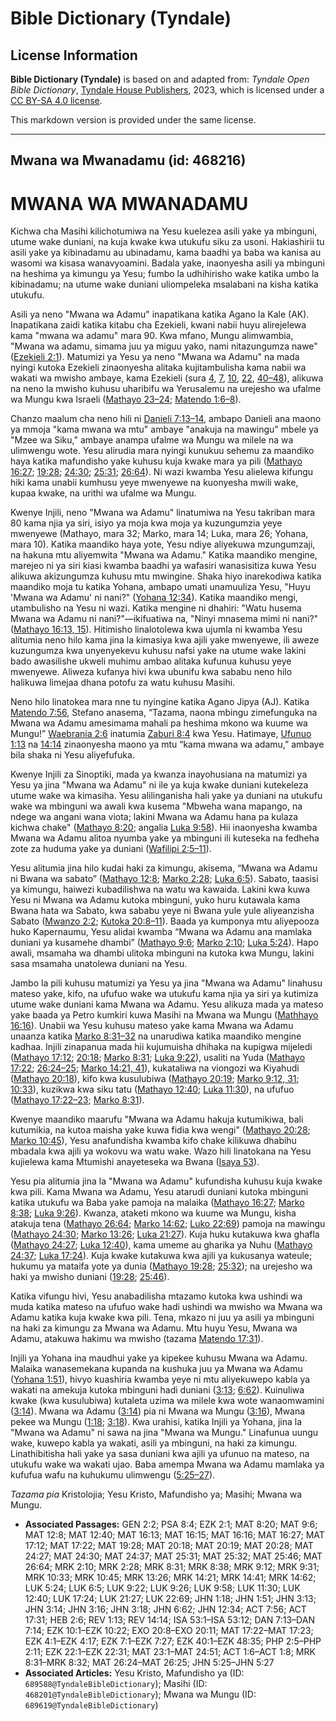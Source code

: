 # Bible Dictionary (Tyndale)

## License Information

**Bible Dictionary (Tyndale)** is based on and adapted from: _Tyndale Open Bible Dictionary_, [Tyndale House Publishers](https://tyndaleopenresources.com/), 2023, which is licensed under a [CC BY-SA 4.0 license](https://creativecommons.org/licenses/by-sa/4.0/legalcode.en).

This markdown version is provided under the same license.



--------------------------------

## Mwana wa Mwanadamu (id: 468216)

MWANA WA MWANADAMU
==================

Kichwa cha Masihi kilichotumiwa na Yesu kuelezea asili yake ya mbinguni, utume wake duniani, na kuja kwake kwa utukufu siku za usoni. Hakiashirii tu asili yake ya kibinadamu au ubinadamu, kama baadhi ya baba wa kanisa au wasomi wa kisasa wanavyoamini. Badala yake, inaonyesha asili ya mbinguni na heshima ya kimungu ya Yesu; fumbo la udhihirisho wake katika umbo la kibinadamu; na utume wake duniani uliompeleka msalabani na kisha katika utukufu.

Asili ya neno "Mwana wa Adamu" inapatikana katika Agano la Kale (AK). Inapatikana zaidi katika kitabu cha Ezekieli, kwani nabii huyu alirejelewa kama "mwana wa adamu" mara 90\. Kwa mfano, Mungu alimwambia, "Mwana wa adamu, simama juu ya miguu yako, nami nitazungumza nawe" ([Ezekieli 2:1](https://ref.ly/Ezek2:1)). Matumizi ya Yesu ya neno "Mwana wa Adamu" na mada nyingi kutoka Ezekieli zinaonyesha alitaka kujitambulisha kama nabii wa wakati wa mwisho ambaye, kama Ezekieli (sura [4](https://ref.ly/Ezek4:1-Ezek4:17), [7](https://ref.ly/Ezek7:1-Ezek7:27), [10](https://ref.ly/Ezek10:1-Ezek10:22), [22](https://ref.ly/Ezek22:1-Ezek22:31), [40–48](https://ref.ly/Ezek40:1-Ezek48:35)), alikuwa na neno la mwisho kuhusu uharibifu wa Yerusalemu na urejesho wa ufalme wa Mungu kwa Israeli ([Mathayo 23–24](https://ref.ly/Matt23:1-Matt24:51); [Matendo 1:6–8](https://ref.ly/Acts1:6-Acts1:8)).

Chanzo maalum cha neno hili ni [Danieli 7:13–14](https://ref.ly/Dan7:13-Dan7:14), ambapo Danieli ana maono ya mmoja "kama mwana wa mtu" ambaye "anakuja na mawingu" mbele ya "Mzee wa Siku," ambaye anampa ufalme wa Mungu wa milele na wa ulimwengu wote. Yesu alirudia mara nyingi kunukuu sehemu za maandiko haya katika mafundisho yake kuhusu kuja kwake mara ya pili ([Mathayo 16:27](https://ref.ly/Matt16:27); [19:28](https://ref.ly/Matt19:28); [24:30](https://ref.ly/Matt24:30); [25:31](https://ref.ly/Matt25:31); [26:64](https://ref.ly/Matt26:64)). Ni wazi kwamba Yesu alielewa kifungu hiki kama unabii kumhusu yeye mwenyewe na kuonyesha mwili wake, kupaa kwake, na urithi wa ufalme wa Mungu.

Kwenye Injili, neno "Mwana wa Adamu" linatumiwa na Yesu takriban mara 80 kama njia ya siri, isiyo ya moja kwa moja ya kuzungumzia yeye mwenyewe (Mathayo, mara 32; Marko, mara 14; Luka, mara 26; Yohana, mara 10\). Katika maandiko haya yote, Yesu ndiye aliyekuwa mzungumzaji, na hakuna mtu aliyemwita "Mwana wa Adamu." Katika maandiko mengine, marejeo ni ya siri kiasi kwamba baadhi ya wafasiri wanasisitiza kuwa Yesu alikuwa akizungumza kuhusu mtu mwingine. Shaka hiyo inarekodiwa katika maandiko moja tu katika Yohana, ambapo umati unamuuliza Yesu, "Huyu 'Mwana wa Adamu' ni nani?" ([Yohana 12:34](https://ref.ly/John12:34)). Katika maandiko mengi, utambulisho na Yesu ni wazi. Katika mengine ni dhahiri: "Watu husema Mwana wa Adamu ni nani?"—ikifuatiwa na, "Ninyi mnasema mimi ni nani?" ([Mathayo 16:13, 15](https://ref.ly/Matt16:13,Matt16:15)). Hitimisho linalotolewa kwa ujumla ni kwamba Yesu alitumia neno hilo kama jina la kimasiya kwa ajili yake mwenyewe, ili aweze kuzungumza kwa unyenyekevu kuhusu nafsi yake na utume wake lakini bado awasilishe ukweli muhimu ambao alitaka kufunua kuhusu yeye mwenyewe. Aliweza kufanya hivi kwa ubunifu kwa sababu neno hilo halikuwa limejaa dhana potofu za watu kuhusu Masihi.

Neno hilo linatokea mara nne tu nyingine katika Agano Jipya (AJ). Katika [Matendo 7:56](https://ref.ly/Acts7:56), Stefano anasema, “Tazama, naona mbingu zimefunguka na Mwana wa Adamu amesimama mahali pa heshima mkono wa kuume wa Mungu!” [Waebrania 2:6](https://ref.ly/Heb2:6) inatumia [Zaburi 8:4](https://ref.ly/Ps8:4) kwa Yesu. Hatimaye, [Ufunuo 1:13](https://ref.ly/Rev1:13) na [14:14](https://ref.ly/Rev14:14) zinaonyesha maono ya mtu “kama mwana wa adamu,” ambaye bila shaka ni Yesu aliyefufuka.

Kwenye Injili za Sinoptiki, mada ya kwanza inayohusiana na matumizi ya Yesu ya jina "Mwana wa Adamu" ni ile ya kuja kwake duniani kutekeleza utume wake wa kimasiha. Yesu alilinganisha hali yake ya duniani na utukufu wake wa mbinguni wa awali kwa kusema "Mbweha wana mapango, na ndege wa angani wana viota; lakini Mwana wa Adamu hana pa kulaza kichwa chake" ([Mathayo 8:20](https://ref.ly/Matt8:20); angalia [Luka 9:58](https://ref.ly/Luke9:58)). Hii inaonyesha kwamba Mwana wa Adamu alitoa nyumba yake ya mbinguni ili kuteseka na fedheha zote za huduma yake ya duniani ([Wafilipi 2:5–11](https://ref.ly/Phil2:5-Phil2:11)).

Yesu alitumia jina hilo kudai haki za kimungu, akisema, “Mwana wa Adamu ni Bwana wa sabato” ([Mathayo 12:8](https://ref.ly/Matt12:8); [Marko 2:28](https://ref.ly/Mark2:28); [Luka 6:5](https://ref.ly/Luke6:5)). Sabato, taasisi ya kimungu, haiwezi kubadilishwa na watu wa kawaida. Lakini kwa kuwa Yesu ni Mwana wa Adamu kutoka mbinguni, yuko huru kutawala kama Bwana hata wa Sabato, kwa sababu yeye ni Bwana yule yule aliyeanzisha Sabato ([Mwanzo 2:2](https://ref.ly/Gen2:2); [Kutoka 20:8–11](https://ref.ly/Exod20:8-Exod20:11)). Baada ya kumponya mtu aliyepooza huko Kapernaumu, Yesu alidai kwamba “Mwana wa Adamu ana mamlaka duniani ya kusamehe dhambi” ([Mathayo 9:6](https://ref.ly/Matt9:6); [Marko 2:10](https://ref.ly/Mark2:10); [Luka 5:24](https://ref.ly/Luke5:24)). Hapo awali, msamaha wa dhambi ulitoka mbinguni na kutoka kwa Mungu, lakini sasa msamaha unatolewa duniani na Yesu.

Jambo la pili kuhusu matumizi ya Yesu ya jina "Mwana wa Adamu" linahusu mateso yake, kifo, na ufufuo wake wa utukufu kama njia ya siri ya kutimiza utume wake duniani kama Mwana wa Adamu. Yesu alikuza mada ya mateso yake baada ya Petro kumkiri kuwa Masihi na Mwana wa Mungu ([Mathhayo 16:16](https://ref.ly/Matt16:16)). Unabii wa Yesu kuhusu mateso yake kama Mwana wa Adamu unaanza katika [Marko 8:31–32](https://ref.ly/Mark8:31-Mark8:32) na unarudiwa katika maandiko mengine kadhaa. Injili zinapanua mada hii kujumuisha dhihaka na kupigwa mijeledi ([Mathayo 17:12](https://ref.ly/Matt17:12); [20:18](https://ref.ly/Matt20:18); [Marko 8:31](https://ref.ly/Mark8:31); [Luka 9:22](https://ref.ly/Luke9:22)), usaliti na Yuda ([Mathayo 17:22](https://ref.ly/Matt17:22); [26:24–25](https://ref.ly/Matt26:24-Matt26:25); [Marko 14:21, 41](https://ref.ly/Mark14:21,Mark14:41)), kukataliwa na viongozi wa Kiyahudi ([Mathayo 20:18](https://ref.ly/Matt20:18)), kifo kwa kusulubiwa ([Mathayo 20:19](https://ref.ly/Matt20:19); [Marko 9:12, 31](https://ref.ly/Mark9:12,Mark9:31); [10:33](https://ref.ly/Mark10:33)), kuzikwa kwa siku tatu ([Mathayo 12:40](https://ref.ly/Matt12:40); [Luka 11:30](https://ref.ly/Luke11:30)), na ufufuo ([Mathayo 17:22–23](https://ref.ly/Matt17:22-Matt17:23); [Marko 8:31](https://ref.ly/Mark8:31)).

Kwenye maandiko maarufu "Mwana wa Adamu hakuja kutumikiwa, bali kutumikia, na kutoa maisha yake kuwa fidia kwa wengi" ([Mathayo 20:28](https://ref.ly/Matt20:28); [Marko 10:45](https://ref.ly/Mark10:45)), Yesu anafundisha kwamba kifo chake kilikuwa dhabihu mbadala kwa ajili ya wokovu wa watu wake. Wazo hili linatokana na Yesu kujielewa kama Mtumishi anayeteseka wa Bwana ([Isaya 53](https://ref.ly/Isa53:1-Isa53:12)).

Yesu pia alitumia jina la "Mwana wa Adamu" kufundisha kuhusu kuja kwake kwa pili. Kama Mwana wa Adamu, Yesu atarudi duniani kutoka mbinguni katika utukufu wa Baba yake pamoja na malaika ([Mathayo 16:27](https://ref.ly/Matt16:27); [Marko 8:38](https://ref.ly/Mark8:38); [Luka 9:26](https://ref.ly/Luke9:26)). Kwanza, ataketi mkono wa kuume wa Mungu, kisha atakuja tena ([Mathayo 26:64](https://ref.ly/Matt26:64); [Marko 14:62](https://ref.ly/Mark14:62); [Luko 22:69](https://ref.ly/Luke22:69)) pamoja na mawingu ([Mathayo 24:30](https://ref.ly/Matt24:30); [Marko 13:26](https://ref.ly/Mark13:26); [Luka 21:27](https://ref.ly/Luke21:27)). Kuja huku kutakuwa kwa ghafla ([Mathayo 24:27](https://ref.ly/Matt24:27); [Luka 12:40](https://ref.ly/Luke12:40)), kama umeme au gharika ya Nuhu ([Mathayo 24:37](https://ref.ly/Matt24:37); [Luka 17:24](https://ref.ly/Luke17:24)). Kuja kwake kutakuwa kwa ajili ya kukusanya wateule; hukumu ya mataifa yote ya dunia ([Mathayo 19:28](https://ref.ly/Matt19:28); [25:32](https://ref.ly/Matt25:32)); na urejesho wa haki ya mwisho duniani ([19:28](https://ref.ly/Matt19:28); [25:46](https://ref.ly/Matt25:46)).

Katika vifungu hivi, Yesu anabadilisha mtazamo kutoka kwa ushindi wa muda katika mateso na ufufuo wake hadi ushindi wa mwisho wa Mwana wa Adamu katika kuja kwake kwa pili. Tena, mkazo ni juu ya asili ya mbinguni na haki za kimungu za Mwana wa Adamu. Mtu huyu Yesu, Mwana wa Adamu, atakuwa hakimu wa mwisho (tazama [Matendo 17:31](https://ref.ly/Acts17:31)).

Injili ya Yohana ina maudhui yake ya kipekee kuhusu Mwana wa Adamu. Malaika wanasemekana kupanda na kushuka juu ya Mwana wa Adamu ([Yohana 1:51](https://ref.ly/John1:51)), hivyo kuashiria kwamba yeye ni mtu aliyekuwepo kabla ya wakati na amekuja kutoka mbinguni hadi duniani ([3:13](https://ref.ly/John3:13); [6:62](https://ref.ly/John6:62)). Kuinuliwa kwake (kwa kusulubiwa) kutaleta uzima wa milele kwa wote wanaomwamini ([3:14](https://ref.ly/John3:14)). Mwana wa Adamu ([3:14](https://ref.ly/John3:14)) pia ni Mwana wa Mungu ([3:16](https://ref.ly/John3:16)), Mwana pekee wa Mungu ([1:18](https://ref.ly/John1:18); [3:18](https://ref.ly/John3:18)). Kwa urahisi, katika Injili ya Yohana, jina la "Mwana wa Adamu" ni sawa na jina "Mwana wa Mungu." Linafunua uungu wake, kuwepo kabla ya wakati, asili ya mbinguni, na haki za kimungu. Linathibitisha hali yake ya sasa duniani kwa ajili ya ufunuo na mateso, na utukufu wake wa wakati ujao. Baba amempa Mwana wa Adamu mamlaka ya kufufua wafu na kuhukumu ulimwengu ([5:25–27](https://ref.ly/John5:25-John5:27)).

*Tazama pia* Kristolojia; Yesu Kristo, Mafundisho ya; Masihi; Mwana wa Mungu.

* **Associated Passages:** GEN 2:2; PSA 8:4; EZK 2:1; MAT 8:20; MAT 9:6; MAT 12:8; MAT 12:40; MAT 16:13; MAT 16:15; MAT 16:16; MAT 16:27; MAT 17:12; MAT 17:22; MAT 19:28; MAT 20:18; MAT 20:19; MAT 20:28; MAT 24:27; MAT 24:30; MAT 24:37; MAT 25:31; MAT 25:32; MAT 25:46; MAT 26:64; MRK 2:10; MRK 2:28; MRK 8:31; MRK 8:38; MRK 9:12; MRK 9:31; MRK 10:33; MRK 10:45; MRK 13:26; MRK 14:21; MRK 14:41; MRK 14:62; LUK 5:24; LUK 6:5; LUK 9:22; LUK 9:26; LUK 9:58; LUK 11:30; LUK 12:40; LUK 17:24; LUK 21:27; LUK 22:69; JHN 1:18; JHN 1:51; JHN 3:13; JHN 3:14; JHN 3:16; JHN 3:18; JHN 6:62; JHN 12:34; ACT 7:56; ACT 17:31; HEB 2:6; REV 1:13; REV 14:14; ISA 53:1–ISA 53:12; DAN 7:13–DAN 7:14; EZK 10:1–EZK 10:22; EXO 20:8–EXO 20:11; MAT 17:22–MAT 17:23; EZK 4:1–EZK 4:17; EZK 7:1–EZK 7:27; EZK 40:1–EZK 48:35; PHP 2:5–PHP 2:11; EZK 22:1–EZK 22:31; MAT 23:1–MAT 24:51; ACT 1:6–ACT 1:8; MRK 8:31–MRK 8:32; MAT 26:24–MAT 26:25; JHN 5:25–JHN 5:27
* **Associated Articles:** Yesu Kristo, Mafundisho ya (ID: `689588@TyndaleBibleDictionary`); Masihi (ID: `468201@TyndaleBibleDictionary`); Mwana wa Mungu (ID: `689619@TyndaleBibleDictionary`)

